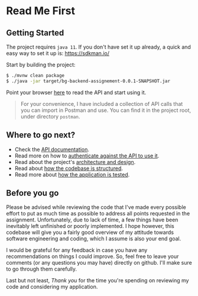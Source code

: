 # Read Me First

Getting Started
---------------

The project requires `java 11`. If you don't have set it up already, a quick and easy way to set it up is:
https://sdkman.io/

Start by building the project:

```bash
$ ./mvnw clean package
$ ./java -jar target/bg-backend-assignement-0.0.1-SNAPSHOT.jar
```

Point your browser [here](http://localhost:8080/swagger-ui) to read the API and start using it.

> For your convenience, I have included a collection of API calls that you can import in Postman
and use. You can find it in the project root, under directory `postman`.

Where to go next?
-----------------

* Check the [API documentation](http://localhost:8080/swagger-ui).
* Read more on how to [authenticate against the API to use it](doc/security.md).
* Read about the project's [architecture and design](doc/architecture.md).
* Read about [how the codebase is structured](doc/structure.md).
* Read more about [how the application is tested](doc/testing.md).

Before you go
-------------

Please be advised while reviewing the code that I've made every possible effort to put as much time as possible to 
address all points requested in the assignment. Unfortunately, due to lack of time, a few things have been inevitably
left unfinished or poorly implemented. I hope however, this codebase will give you a fairly good overview of my 
attitude towards software engineering and coding, which I assume is also your end goal.

I would be grateful for any feedback in case you have any recommendations on things I could improve. So, feel free to
leave your comments (or any questions you may have) directly on github. I'll make sure to go through them carefully.

Last but not least, _Thank you_ for the time you're spending on reviewing my code and considering my application.
